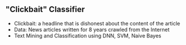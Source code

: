## "Clickbait" Classifier
* Clickbait: a headline that is dishonest about the content of the article
* Data: News articles written for 8 years crawled from the Internet
* Text Mining and Classification using DNN, SVM, Naive Bayes
